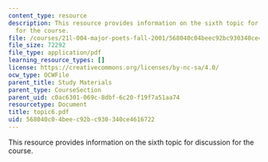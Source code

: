 ```yaml
---
content_type: resource
description: This resource provides information on the sixth topic for discussion
  for the course.
file: /courses/21l-004-major-poets-fall-2001/568040c04beec92bc930340ce4616722_topic6.pdf
file_size: 72292
file_type: application/pdf
learning_resource_types: []
license: https://creativecommons.org/licenses/by-nc-sa/4.0/
ocw_type: OCWFile
parent_title: Study Materials
parent_type: CourseSection
parent_uid: c0ac6301-069c-8dbf-6c20-f19f7a51aa74
resourcetype: Document
title: topic6.pdf
uid: 568040c0-4bee-c92b-c930-340ce4616722
---
```

This resource provides information on the sixth topic for discussion for the course.